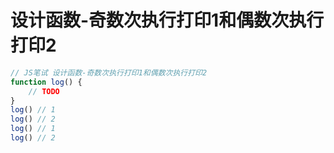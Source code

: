 # 设计函数-奇数次执行打印1和偶数次执行打印2

```javascript
// JS笔试 设计函数-奇数次执行打印1和偶数次执行打印2
function log() {
	// TODO
}
log() // 1
log() // 2
log() // 1
log() // 2
```
